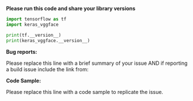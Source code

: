 
**Please run this code and share your library versions**

```python
import tensorflow as tf
import keras_vggface

print(tf.__version__)
print(keras_vggface.__version__)

```

**Bug reports:**

Please replace this line with a brief summary of your issue AND if reporting a build issue include the link from:

**Code Sample:**

Please replace this line with a code sample to replicate the issue.